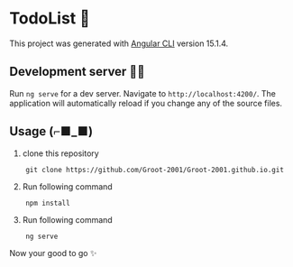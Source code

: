 # TodoList 📃

This project was generated with [Angular CLI](https://github.com/angular/angular-cli) version 15.1.4.

## Development server 🚀🚀

Run `ng serve` for a dev server. Navigate to `http://localhost:4200/`. The application will automatically reload if you change any of the source files.

## Usage (⌐■_■)
1) clone this repository
```
    git clone https://github.com/Groot-2001/Groot-2001.github.io.git
```
2) Run following command
```
    npm install
```
3) Run following command
```
    ng serve
```
Now your good to go ✨

